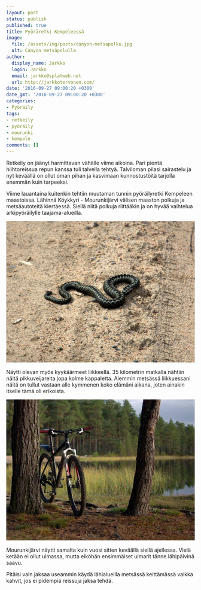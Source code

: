 ```yaml
---
layout: post
status: publish
published: true
title: Pyöräretki Kempeleessä
image:
  file: /assets/img/posts/canyon-metsapolku.jpg
  alt: Canyon metsäpolulla
author:
  display_name: Jarkko
  login: Jarkko
  email: jarkko@splatweb.net
  url: http://jarkkotervonen.com/
date: '2016-09-27 09:00:20 +0300'
date_gmt: '2016-09-27 09:00:20 +0300'
categories:
- Pyöräily
tags:
- retkeily
- pyöräily
- mourunki
- kempele
comments: []
---
```

Retkeily on jäänyt harmittavan vähälle viime aikoina. Pari pientä hiihtoreissua repun kanssa tuli talvella tehtyä. Talviloman pilasi sairastelu ja nyt keväällä on ollut oman pihan ja kasvimaan kunnostustöitä tarjolla enemmän kuin tarpeeksi.

Viime lauantaina kuitenkin tehtiin muutaman tunnin pyöräilyretki Kempeleen maastoissa. Lähinnä Köykkyri - Mourunkijärvi välisen maaston polkuja ja metsäautoteitä kiertäessä. Siellä niitä polkuja riittääkin ja on hyvää vaihtelua arkipyöräilylle taajama-alueilla.

<amp-img src="/assets/img/posts/kyykaarme.jpg" alt="Kyykäärme" width="4" height="3" layout="responsive">
  <noscript><img src="/assets/img/posts/kyykaarme.jpg" alt="Kyykäärme" /></noscript>
</amp-img>

Näytti olevan myös kyykäärmeet liikkeellä. 35 kilometrin matkalla nähtiin näitä pikkuveijareita jopa kolme kappaletta. Aiemmin metsässä liikkuessani näitä on tullut vastaan alle kymmenen koko elämäni aikana, joten ainakin itselle tämä oli erikoista.

<amp-img src="/assets/img/posts/canyon-mourunkijarvi.jpg" alt="Canyon Yellowstone ja Mourunkijärvi" width="4" height="3" layout="responsive">
  <noscript><img src="/assets/img/posts/canyon-mourunkijarvi.jpg" alt="Canyon Yellowstone ja Mourunkijärvi" /></noscript>
</amp-img>

Mourunkijärvi näytti samalta kuin vuosi sitten keväällä siellä ajellessa. Vielä ketään ei ollut uimassa, mutta eiköhän ensimmäiset uimarit tänne lähipäivinä saavu.

Pitäisi vain jaksaa useammin käydä lähialueilla metsässä keittämässä vaikka kahvit, jos ei pidempiä reissuja jaksa tehdä.
